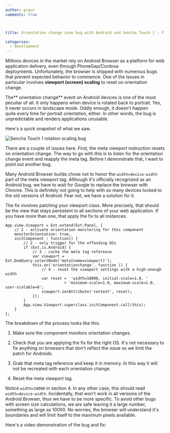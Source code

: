 ```yaml
---
author: grgur
comments: true



title: Orientation change zoom bug with Android and Sencha Touch 1 - FIXED

categories:
  - Development
---
```


Millions devices in the market rely on Android Browser as a platform for web application delivery, even through PhoneGap/Cordova deployments. Unfortunately, the browser is shipped with numerous bugs that prevent expected behavior to commence. One of the issues in particular involves **viewport (screen) scaling** to reset on orientation change.





The** orientation change** event on Android devices is one of the most peculiar of all. It only happens when device is rotated back to portrait. Yes, it never occurs in landscape mode. Oddly enough, it doesn't happen quite every time for portrait orientation, either. In other words, the bug is unpredictable and renders applications unusable.





Here's a quick snapshot of what we saw.





![Sencha Touch 1 rotation scaling bug](../assets/uploads//2012/09/2012-09-18_16442-620x337.png)





There are a couple of issues here. First, the meta viewport instruction resets on orientation change. The way to go with this is to listen for the orientation change event and reapply the meta tag. Before I demonstrate that, I want to point out another bug.





Many Android Browser builds chose not to honor the `width=device-width` part of the meta viewport tag. Although it's officially recognized as an Android bug, we have to wait for Google to replace the browser with Chrome. This is definitely not going to help with so many devices locked to the old versions of Android. Fear not, we have a solution for it.





The fix involves patching your viewport class. More precisely, that should be the view that stays persistent in all sections of your web application. If you have more than one, that apply the fix to all instances.




    
    App.view.Viewport = Ext.extend(Ext.Panel, {
        // 1 - activate orientation monitoring for this component
        monitorOrientation: true,
        initComponent : function() {
            // 2 - only trigger for the offending OSs
            if (Ext.is.Android) {
                // 3 - cache the meta tag reference
                var viewport = Ext.DomQuery.selectNode('meta[name=viewport]');
                this.on('orientationchange', function () {
                    // 4 - reset the viewport settings with a high-enough width
                    var reset =  'width=10000, initial-scale=1.0, '
                              + 'minimum-scale=1.0, maximum-scale=1.0, user-scalable=0';
                    viewport.setAttribute('content', reset);
                });
            }
            App.view.Viewport.superclass.initComponent.call(this);
        }
    };





The breakdown of the process looks like this:







  1. Make sure the component monitors orientation changes.


  2. Check that you are applying the fix for the right OS. It's not necessary to fix anything on browsers that don't reflect the issue so we limit the patch for Androids.


  3. Grab that meta tag reference and keep it in memory. In this way it will not be recreated with each orientation change.


  4. Reset the meta viewport tag.





Notice `width=10000` in section 4. In any other case, this should read `width=device-width`. Incidentally, that won't work in all versions of the Android Browser, thus we have to be more specific. To avoid other bugs with screen size calculations, we are safe leaving it a large number, something as large as 10000. No worries, the browser will understand it's boundaries and will limit itself to the maximum pixels available.





Here's a video demonstration of the bug and fix:




